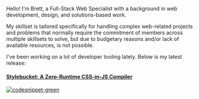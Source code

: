 Hello! I'm Brett, a Full-Stack Web Specialist with a background in web development, design, and solutions-based work.

My skillset is tailored specifically for handling complex web-related projects and problems that normally require the commitment of members across multiple skillsets to solve, but due to budgetary reasons and/or lack of available resources, is not possible.

I've been working on a lot of developer tooling lately. Below is my latest release:

#### [Stylebucket: A Zero-Runtime CSS-in-JS Compiler](https://github.com/stylebucket/stylebucket-core) 
[![codesnippet-green](https://github.com/woodbrettm/woodbrettm/assets/11901801/8b7a4d7f-194c-4fa1-8058-da68a011f706)](https://github.com/stylebucket/stylebucket-core)
